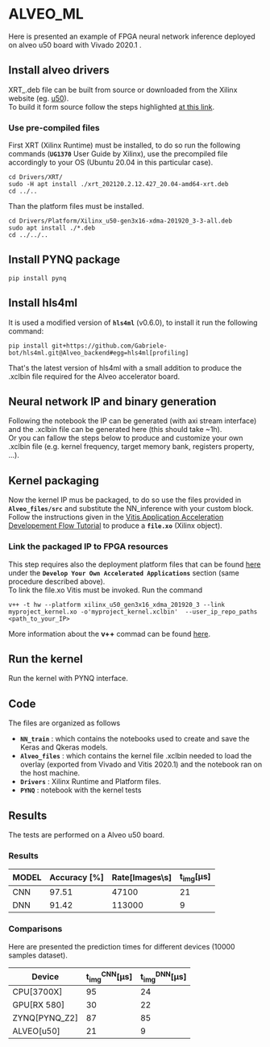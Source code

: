# ALVEO_ML

Here is presented an example of FPGA neural network inference deployed on alveo u50 board with Vivado 2020.1 .  

## Install alveo drivers

XRT_<version>.deb file can be built from source or downloaded from the Xilinx website (eg. [u50](https://www.xilinx.com/products/boards-and-kits/alveo/u50.html#gettingStarted)).  
To build it form source follow the steps highlighted [at this link](https://xilinx.github.io/XRT/master/html/build.html).  

### Use pre-compiled files

First XRT (Xilinx Runtime) must be installed, to do so run the following commands (**`UG1370`** User Guide by Xilinx), use the precompiled file accordingly to your OS (Ubuntu 20.04 in this particular case).  
```
cd Drivers/XRT/  
sudo -H apt install ./xrt_202120.2.12.427_20.04-amd64-xrt.deb  
cd ../..
```
Than the platform files must be installed.  
```
cd Drivers/Platform/Xilinx_u50-gen3x16-xdma-201920_3-3-all.deb  
sudo apt install ./*.deb  
cd ../../..  
```

## Install PYNQ package

```
pip install pynq
```


## Install hls4ml
It is used a modified version of **`hls4ml`** (v0.6.0), to install it run the following command:  
```
pip install git+https://github.com/Gabriele-bot/hls4ml.git@Alveo_backend#egg=hls4ml[profiling]
```
That's the latest version of hls4ml with a small addition to produce the .xclbin file required for the Alveo accelerator board. 

## Neural network IP and binary generation
Following the notebook the IP can be generated (with axi stream interface) and the .xclbin file can be generated here (this should take ~1h).  
Or you can fallow the steps below to produce and customize your own .xclbin file (e.g. kernel frequency, target memory bank, registers property, ...).

## Kernel packaging
Now the kernel IP mus be packaged, to do so use the files provided in **`Alveo_files/src`** and substitute the NN_inference with your custom block.  
Follow the instructions given in the [Vitis Application Acceleration Developement Flow Tutorial](https://xilinx.github.io/Vitis-Tutorials/2020-1/docs/getting-started-rtl-kernels/package_ip.html) to produce a **`file.xo`** (Xilinx object).  

### Link the packaged IP to FPGA resources
This step requires also the deployment platform files that can be found [here](https://www.xilinx.com/products/boards-and-kits/alveo/u50.html#gettingStarted) under the **`Develop Your Own Accelerated Applications`** section (same procedure described above).  
To link the file.xo Vitis must be invoked. Run the command  
```
v++ -t hw --platform xilinx_u50_gen3x16_xdma_201920_3 --link myproject_kernel.xo -o'myproject_kernel.xclbin'  --user_ip_repo_paths <path_to_your_IP>
```
More information about the **v++** commad can be found [here](https://www.xilinx.com/html_docs/xilinx2021_1/vitis_doc/vitiscommandcompiler.html?hl=config%2Cfile).

## Run the kernel  
Run the kernel with PYNQ interface.

## Code
The files are organized as follows
- **`NN_train`**  : which contains the notebooks used to create and save the Keras and Qkeras models.
- **`Alveo_files`** : which contains the kernel file .xclbin needed to load the overlay (exported from Vivado and Vitis 2020.1) and the notebook ran on the host machine.   
- **`Drivers`** : Xilinx Runtime and Platform files.  
- **`PYNQ`** : notebook with the kernel tests


## Results

The tests are performed on a Alveo u50 board.  

### Results
  
|MODEL              |Accuracy [\%]|Rate[Images\s]|t<sub>img</sub>[&#956;s]|
|-------------------|-------------|--------------|------------------------|
|CNN                |97.51        |47100         |21                      |
|DNN                |91.42        |113000        |9                       |
  
### Comparisons
  
Here are presented the prediction times for different devices (10000 samples dataset).

|Device             |t<sub>img</sub><sup>CNN</sup>[&#956;s]|t<sub>img</sub><sup>DNN</sup>[&#956;s]|
|-------------------|--------------------------------------|--------------------------------------|
|CPU[3700X]         |95                                    |24                                    |
|GPU[RX 580]        |30                                    |22                                    |
|ZYNQ[PYNQ_Z2]      |87                                    |85                                    |
|ALVEO[u50]         |21                                    |9                                     |


